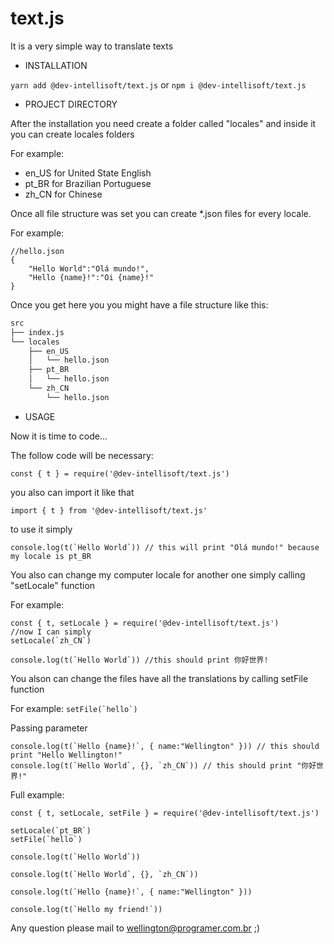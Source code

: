 # text.js
It is a very simple way to translate texts

* INSTALLATION

`yarn add @dev-intellisoft/text.js` 
or 
`npm i @dev-intellisoft/text.js`

* PROJECT DIRECTORY

After the installation you need create a folder called 
"locales" and inside it you can create locales folders

For example:
 * en_US for United State English
 * pt_BR for Brazilian Portuguese
 * zh_CN for Chinese
 
Once all file structure was set you can create *.json files
for every locale.

For example:

```
//hello.json
{
    "Hello World":"Olá mundo!",
    "Hello {name}!":"Oi {name}!"
}
```

Once you get here you you might have a file structure 
like this:

```bash
src
├── index.js
└── locales 
    ├── en_US
    │   └── hello.json
    ├── pt_BR
    │   └── hello.json
    └── zh_CN
        └── hello.json

```


* USAGE

Now it is time to code...


The follow code will be necessary:
```
const { t } = require('@dev-intellisoft/text.js')
```
you also can import it like that
```
import { t } from '@dev-intellisoft/text.js'
```

to use it simply
```
console.log(t(`Hello World`)) // this will print "Olá mundo!" because my locale is pt_BR
```

You also can change my computer locale for another one simply 
calling "setLocale" function

For example:

```
const { t, setLocale } = require('@dev-intellisoft/text.js')
//now I can simply
setLocale(`zh_CN`)

console.log(t(`Hello World`)) //this should print 你好世界!
```

You alson can change the files have all the translations by
calling setFile function

For example:
```setFile(`hello`)```

Passing parameter
```
console.log(t(`Hello {name}!`, { name:"Wellington" })) // this should print "Hello Wellington!"
console.log(t(`Hello World`, {}, `zh_CN`)) // this should print "你好世界!" 
```

Full example:
```
const { t, setLocale, setFile } = require('@dev-intellisoft/text.js')

setLocale(`pt_BR`)
setFile(`hello`)

console.log(t(`Hello World`))

console.log(t(`Hello World`, {}, `zh_CN`))

console.log(t(`Hello {name}!`, { name:"Wellington" }))

console.log(t(`Hello my friend!`))
```



Any question please mail to wellington@programer.com.br ;)